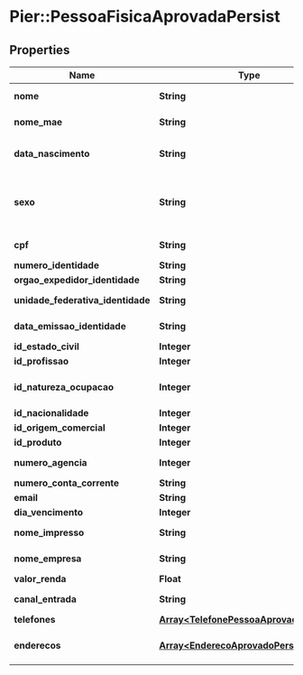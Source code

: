 # Pier::PessoaFisicaAprovadaPersist

## Properties
Name | Type | Description | Notes
------------ | ------------- | ------------- | -------------
**nome** | **String** | Apresenta o nome completo da pessoa fisica. | 
**nome_mae** | **String** | Apresenta o nome da m\u00C3\u00A3e da pessoa fisica | [optional] 
**data_nascimento** | **String** | Data de Nascimento da Pessoa. Essa data deve ser informada no formato aaaa-MM-dd. | [optional] 
**sexo** | **String** | C\u00C3\u00B3digo de identifica\u00C3\u00A7\u00C3\u00A3o do sexo da Pessoa, quando PF, sendo: (\&quot;M\&quot;: Masculino), (\&quot;F\&quot;: Feminino). | [optional] 
**cpf** | **String** | N\u00C3\u00BAmero do Cadastro de Pessoa Fisica (CPF) | 
**numero_identidade** | **String** | N\u00C3\u00BAmero da Identidade | [optional] 
**orgao_expedidor_identidade** | **String** | Org\u00C3\u00A3o expedidor do RG. | [optional] 
**unidade_federativa_identidade** | **String** | Sigla da Unidade Federativa de onde foi expedido a Identidade | [optional] 
**data_emissao_identidade** | **String** | Data emiss\u00C3\u00A3o da identidade no formato aaaa-MM-dd | [optional] 
**id_estado_civil** | **Integer** | Id Estado civil da pessoa fisica | [optional] 
**id_profissao** | **Integer** | Profiss\u00C3\u00A3o da pessoa fisica | [optional] 
**id_natureza_ocupacao** | **Integer** | Id Natureza Ocupa\u00C3\u00A7\u00C3\u00A3o da pessoa fisica | [optional] 
**id_nacionalidade** | **Integer** | Id Nacionalidade da pessoa fisica | [optional] 
**id_origem_comercial** | **Integer** | Id da origem comercial | 
**id_produto** | **Integer** | Id do produto | 
**numero_agencia** | **Integer** | N\u00C3\u00BAmero da ag\u00C3\u00AAncia. | [optional] 
**numero_conta_corrente** | **String** | N\u00C3\u00BAmero da conta corrente. | [optional] 
**email** | **String** | Email da pessoa fisica | [optional] 
**dia_vencimento** | **Integer** | Dia vencimento | 
**nome_impresso** | **String** | Nome que deve ser impresso no cart\u00C3\u00A3o | [optional] 
**nome_empresa** | **String** | Nome que deve ser impresso no cart\u00C3\u00A3o | [optional] 
**valor_renda** | **Float** | Apresenta o valor da renda compravada | [optional] 
**canal_entrada** | **String** | Indica o canal pelo qual o cadastro do cliente foi realizado | [optional] 
**telefones** | [**Array&lt;TelefonePessoaAprovadaPersist&gt;**](TelefonePessoaAprovadaPersist.md) | Apresenta os telefones da empresa | [optional] 
**enderecos** | [**Array&lt;EnderecoAprovadoPersist&gt;**](EnderecoAprovadoPersist.md) | Pode ser informado os seguintes tipos de endere\u00C3\u00A7o: Residencial, Comercial, e Outros | 



